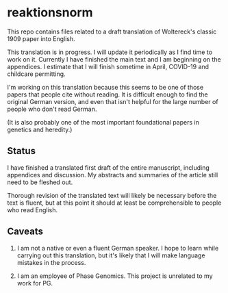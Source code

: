 # reaktionsnorm

This repo contains files related to a draft translation of Woltereck's classic 1909 paper into English. 

This translation is in progress. I will update it periodically as I find time to work on it. Currently I have finished the main text and I am beginning on the appendices. I estimate that I will finish sometime in April, COVID-19 and childcare permitting.

I'm working on this translation because this seems to be one of those papers that people cite without reading. It is difficult enough to find the original German version, and even that isn't helpful for the large number of people who don't read German.

(It is also probably one of the most important foundational papers in genetics and heredity.)

## Status
I have finished a translated first draft of the entire manuscript, including appendices and discussion. My abstracts and summaries of the article still need to be fleshed out. 

Thorough revision of the translated text will likely be necessary before the text is fluent, but at this point it should at least be comprehensible to people who read English.

## Caveats

1. I am not a native or even a fluent German speaker. I hope to learn while carrying out this translation, but it's likely that I will make language mistakes in the process.

2. I am an employee of Phase Genomics. This project is unrelated to my work for PG.


